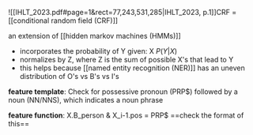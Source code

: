 ![[IHLT_2023.pdf#page=1&rect=77,243,531,285|IHLT_2023, p.1]]CRF = [[conditional random field (CRF)]]

an extension of [[hidden markov machines (HMMs)]]
- incorporates the probability of Y given: X $P(Y|X)$
- normalizes by Z, where Z is the sum of possible X's that lead to Y
- this helps because [[named entity recognition (NER)]] has an uneven distribution of O's vs B's vs I's

**feature template**: Check for possessive pronoun (PRP$) followed by a noun (NN/NNS), which indicates a noun phrase

**feature function**: X.B_person & X_i-1.pos = PRP$
==check the format of this==
